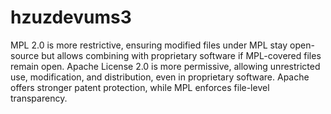 # hzuzdevums3
MPL 2.0 is more restrictive, ensuring modified files under MPL stay open-source but allows combining with proprietary software if MPL-covered files remain open.
Apache License 2.0 is more permissive, allowing unrestricted use, modification, and distribution, even in proprietary software.
Apache offers stronger patent protection, while MPL enforces file-level transparency.
#